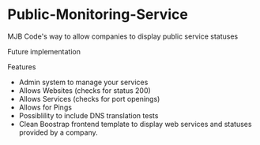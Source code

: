# Public-Monitoring-Service
MJB Code's way to allow companies to display public service statuses

Future implementation

Features
- Admin system to manage your services
- Allows Websites (checks for status 200)
- Allows Services (checks for port openings)
- Allows for Pings
- Possiblility to include DNS translation tests
- Clean Boostrap frontend template to display web services and statuses provided by a company.
